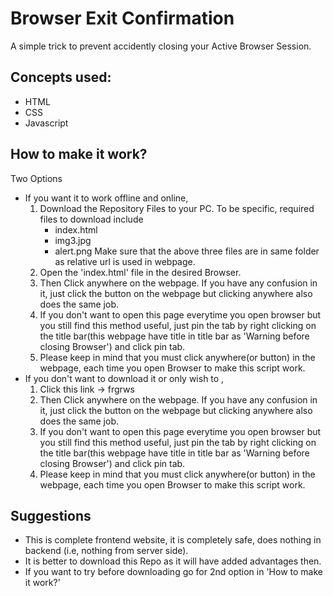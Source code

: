 # Browser Exit Confirmation
A simple trick to prevent accidently closing your Active Browser Session.
## Concepts used: 
* HTML
* CSS
* Javascript
## How to make it work?
Two Options
* If you want it to work offline and online,
    1. Download the Repository Files to your PC. To be specific, required files to download include
        * index.html
        * img3.jpg
        * alert.png
    Make sure that the above three files are in same folder as relative url is used in webpage.
    2. Open the 'index.html' file in the desired Browser.
    3. Then Click anywhere on the  webpage. If you have any confusion in it, just click the button on the webpage but clicking anywhere also does the same job.
    4. If you don't want to open this page everytime you open browser but you still find this method useful, just pin the tab by right clicking on the title bar(this webpage have title in title bar as 'Warning before closing Browser') and click pin tab.
    5. Please keep in mind that you must click anywhere(or button) in the webpage, each time you open Browser to make this script work.
* If you don't want to download it or only wish to ,
    1. Click this link -> frgrws
    2. Then Click anywhere on the  webpage. If you have any confusion in it, just click the button on the webpage but clicking anywhere also does the same job.
    3. If you don't want to open this page everytime you open browser but you still find this method useful, just pin the tab by right clicking on the title bar(this webpage have title in title bar as 'Warning before closing Browser') and click pin tab.
    4. Please keep in mind that you must click anywhere(or button) in the webpage, each time you open Browser to make this script work.
    
## Suggestions
* This is complete frontend website, it is completely safe, does nothing in backend (i.e, nothing from server side).
* It is better to download this Repo as it will have added advantages then.
* If you want to try before downloading go for 2nd option in 'How to make it work?'